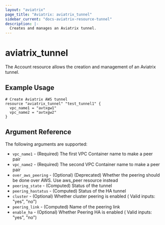```yaml
---
layout: "aviatrix"
page_title: "Aviatrix: aviatrix_tunnel"
sidebar_current: "docs-aviatrix-resource-tunnel"
description: |-
  Creates and manages an Aviatrix tunnel.
---
```


# aviatrix_tunnel

The Account resource allows the creation and management of an Aviatrix tunnel.

## Example Usage

```hcl
# Create Aviatrix AWS tunnel
resource "aviatrix_tunnel" "test_tunnel1" {
  vpc_name1 = "avtxgw1"
  vpc_name2 = "avtxgw2"
}
```

## Argument Reference

The following arguments are supported:

* `vpc_name1` - (Required) The first VPC Container name to make a peer pair
* `vpc_name2` - (Required) The second VPC Container name to make a peer pair
* `over_aws_peering` - (Optional) (Deprecated) Whether the peering should be done over AWS. Use aws_peer resource instead
* `peering_state` - (Computed) Status of the tunnel
* `peering_hastatus` - (Computed) Status of the HA tunnel
* `cluster` - (Optional) Whether cluster peering is enabled ( Valid inputs: "yes", "no")
* `peering_link` - (Computed) Name of the peering link
* `enable_ha` - (Optional) Whether Peering HA is enabled ( Valid inputs: "yes", "no")


